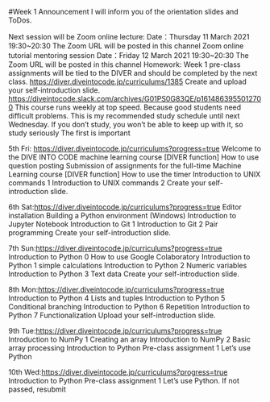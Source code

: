 #Week 1 Announcement
I will inform you of the orientation slides and ToDos.

Next session will be Zoom online lecture: Date：Thursday 11 March 2021 19:30~20:30 The Zoom URL will be posted in this channel
Zoom online tutorial mentoring session Date：Friday 12 March 2021 19:30~20:30 The Zoom URL will be posted in this channel
Homework: Week 1 pre-class assignments will be tied to the DIVER and should be completed by the next class. https://diver.diveintocode.jp/curriculums/1385
Create and upload your self-introduction slide. https://diveintocode.slack.com/archives/G01PS0G83QE/p1614863955012700
This course runs weekly at top speed. Because good students need difficult problems.
This is my recommended study schedule until next Wednesday.
If you don’t study, you won’t be able to keep up with it, so study seriously The first is important

5th Fri: https://diver.diveintocode.jp/curriculums?progress=true
Welcome to the DIVE INTO CODE machine learning course
[DIVER function] How to use question posting
Submission of assignments for the full-time Machine Learning course
[DIVER function] How to use the timer
Introduction to UNIX commands 1
Introduction to UNIX commands 2
Create your self-introduction slide.

6th Sat:https://diver.diveintocode.jp/curriculums?progress=true
Editor installation
Building a Python environment (Windows)
Introduction to Jupyter Notebook
Introduction to Git 1
Introduction to Git 2
Pair programming
Create your self-introduction slide.

7th Sun:https://diver.diveintocode.jp/curriculums?progress=true
Introduction to Python 0 How to use Google Colaboratory
Introduction to Python 1 simple calculations
Introduction to Python 2 Numeric variables
Introduction to Python 3 Text data
Create your self-introduction slide.

8th Mon:https://diver.diveintocode.jp/curriculums?progress=true
Introduction to Python 4 Lists and tuples
Introduction to Python 5 Conditional branching
Introduction to Python 6 Repetition
Introduction to Python 7 Functionalization
Upload your self-introduction slide.

9th Tue:https://diver.diveintocode.jp/curriculums?progress=true
Introduction to NumPy 1 Creating an array
Introduction to NumPy 2 Basic array processing
Introduction to Python Pre-class assignment 1 Let’s use Python

10th Wed:https://diver.diveintocode.jp/curriculums?progress=true
Introduction to Python Pre-class assignment 1 Let’s use Python. If not passed, resubmit
